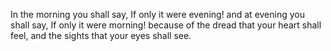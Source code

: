In the morning you shall say, If only it were evening! and at evening you shall say, If only it were morning! because of the dread that your heart shall feel, and the sights that your eyes shall see.
